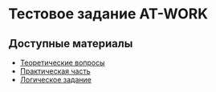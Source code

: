 # Тестовое задание AT-WORK

## Доступные материалы
- [Теоретические вопросы](theorys.md)
- [Практическая часть](practical.md)
- [Логическое задание](logical-task.md)